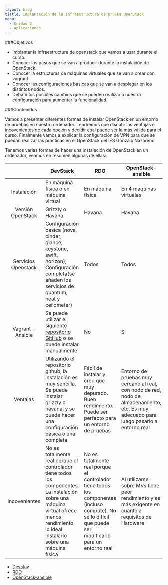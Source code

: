 ```yaml
---
layout: blog
tittle: Implantación de la infraestructura de prueba OpenStack
menu:
  - Unidad 2
  - Aplicaciones
---
```

###Objetivos

* Implantar la infraestructura de openstack que vamos a usar durante el curso.
* Conocer los pasos que se van a producir durante la instalación de OpenStack.
* Conocer la estructuras de máquinas virtuales que se van a crear con vagrant.
* Conocer las configuraciones básicas que se van a desplegar en los distintos nodos.
* Debatir los posibles cambios que se pueden realizar a nuestra configuración para aumentar la funcionalidad.

###Contenidos

Vamos a presentar diferentes formas de instalar OpenStack en un entorno de pruebas en nuestro ordenador. Tendremos que discutir las ventajas e incovenientes de cada opción y decidir cúal puede ser la más válida para el curso. Finalmente vamos a explicar la configuración de VPN para que se puedan realizar las prácticas en el OpenStack del IES Gonzalo Nazareno.

Tenemos varias formas de hacer una instalación de OpenStack en un ordenador, veamos en resumen algunas de ellas:

|     |DevStack|RDO|OpenStack-ansible|
|:---:|--------|---|-----------------|
|Instalación|En máquina física o en máquina virtual|En máquina física|En 4 máquinas virtuales|
|Versión OpenStack|Grizzly o Havana|Havana|Havana|
|Servicios Openstack|Configuración básica (nova, cinder, glance, keystone, swift, horizon); Configuración completa(se añaden los servicios de quantum, heat y ceilometer)|Todos|Todos|
|Vagrant - Ansible|Se puede utilizar el siguiente [repositorio GitHub](https://github.com/xiaohanyu/vagrant-ansible-devstack) o se puede instalar manualmente|No|Si|
|Ventajas|Utilizando el repositorio github, la instalación es muy sencilla. Se puede instalar grizzly o havana, y se puede hacer una configuración básica o una completa|Fácil de instalar y creo que muy depurado. Buen rendimiento. Puede ser perfecto para un entorno de pruebas|Entorno de pruebas muy cercano al real, con nodo de red, nodo de almacenamiento, etc. Es muy adecuado para luego pasarlo a entorno real|
|Incovenientes|No es totalmente real porque el controlador tiene todos los componentes. La instalación sobre una máquina virtual ofrece menos rendimiento, lo ideal instalarlo sobre una máquina física|No es totalmente real porque el controlador tiene todos los componentes (incluso compute). No sé lo difícil que puede ser modificarlo para un entorno real|Al utilizarse sobre MVs tiene peor rendimiento y es más exigente en cuanto a requisitos de Hardware|

* [Devstav](devstack)
* [RDO](rdo)
* [OpenStack-ansible](openstack-ansible)

